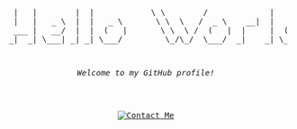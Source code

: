 <pre>
<p align="center">

  |   |        |  |            \ \        /             |      |
  |   |   _ \  |  |   _ \       \ \  \   /  _ \    __|  |   _` |
  ___ |   __/  |  |  (   |       \ \  \ /  (   |  |     |  (   |
 _|  _| \___| _| _| \___/         \_/\_/  \___/  _|    _| \__,_|
</p>
<p align="center"><i>Welcome to my GitHub profile!</i></p>
<p align="center">
<a href="mailto:contact@rczajka.me"><img src="https://img.shields.io/badge/Gmail-Contact_Me-green?style=flat-square&logo=gmail&logoColor=FFFFFF&labelColor=404142&color=4493f8&" alt="Contact Me"></a>
</p>
</pre>

